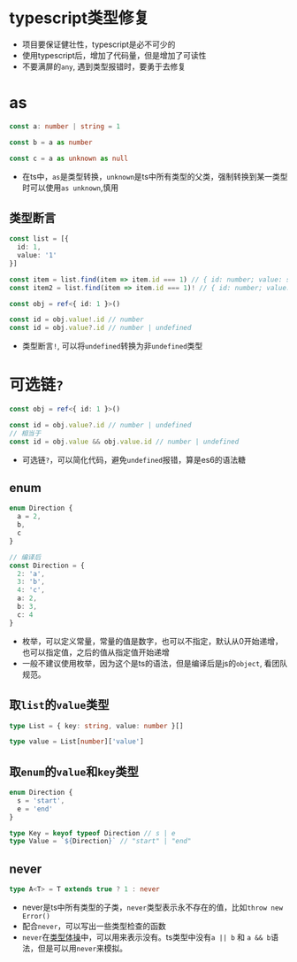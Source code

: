 # typescript类型修复

- 项目要保证健壮性，typescript是必不可少的
- 使用typescript后，增加了代码量，但是增加了可读性
- 不要满屏的`any`, 遇到类型报错时，要勇于去修复

# as

```ts
const a: number | string = 1

const b = a as number

const c = a as unknown as null
```

- 在ts中，`as`是类型转换，`unknown`是ts中所有类型的父类，强制转换到某一类型时可以使用`as unknown`,慎用

## 类型断言

```ts
const list = [{
  id: 1,
  value: '1'
}]

const item = list.find(item => item.id === 1) // { id: number; value: string } | undefined
const item2 = list.find(item => item.id === 1)! // { id: number; value: string }

const obj = ref<{ id: 1 }>()

const id = obj.value!.id // number
const id = obj.value?.id // number | undefined
```

- 类型断言`!`, 可以将`undefined`转换为非`undefined`类型

# 可选链`?`

```ts
const obj = ref<{ id: 1 }>()

const id = obj.value?.id // number | undefined
// 相当于
const id = obj.value && obj.value.id // number | undefined
```

- 可选链`?`，可以简化代码，避免`undefined`报错，算是es6的语法糖

## enum

```ts
enum Direction {
  a = 2,
  b,
  c
}

// 编译后
const Direction = {
  2: 'a',
  3: 'b',
  4: 'c',
  a: 2,
  b: 3,
  c: 4
}
```

- 枚举，可以定义常量，常量的值是数字，也可以不指定，默认从0开始递增，也可以指定值，之后的值从指定值开始递增
- 一般不建议使用枚举，因为这个是ts的语法，但是编译后是js的`object`, 看团队规范。

## 取`list`的`value`类型

```ts
type List = { key: string, value: number }[]

type value = List[number]['value']
```

## 取`enum`的`value`和`key`类型

```ts
enum Direction {
  s = 'start',
  e = 'end'
}

type Key = keyof typeof Direction // s | e
type Value = `${Direction}` // "start" | "end"
```

## never

```ts
type A<T> = T extends true ? 1 : never
```

- never是ts中所有类型的子类，`never`类型表示永不存在的值，比如`throw new Error()`
- 配合`never`，可以写出一些类型检查的函数
- `never`在[类型体操](https://github.com/type-challenges/type-challenges)中，可以用来表示没有。ts类型中没有`a || b` 和 `a && b`语法，但是可以用`never`来模拟。
